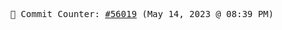 <p align="center">
    <samp>
        📮 Commit Counter: <a href="https://github.com/Javascript-void0/Javascript-void0/commits/main">#56019</a> (May 14, 2023 @ 08:39 PM)
    </samp>
</p>